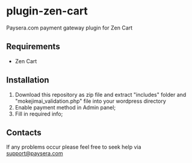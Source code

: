 plugin-zen-cart
===============

Paysera.com payment gateway plugin for Zen Cart

Requirements
------------

- Zen Cart

Installation
------------

1. Download this repository as zip file and extract "includes" folder and "mokejimai_validation.php" file into your wordpress directory
2. Enable payment method in Admin panel;
3. Fill in required info;

Contacts
--------

If any problems occur please feel free to seek help via support@paysera.com
